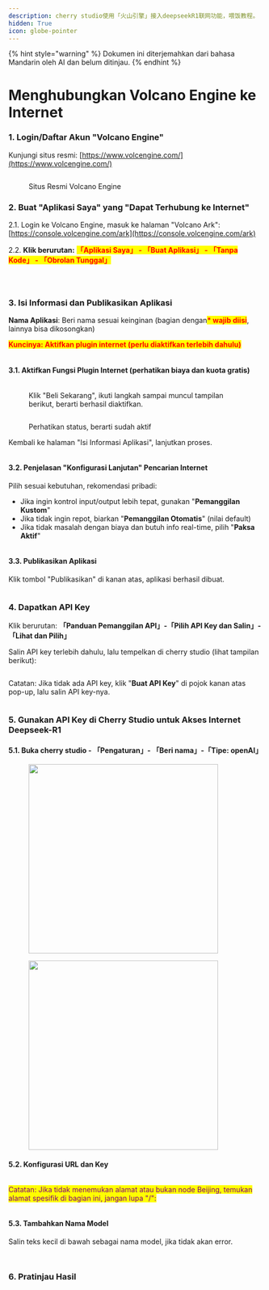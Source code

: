 ```yaml
---
description: cherry studio使用「火山引擎」接入deepseekR1联网功能，喂饭教程。
hidden: True
icon: globe-pointer
---
```


{% hint style="warning" %}
Dokumen ini diterjemahkan dari bahasa Mandarin oleh AI dan belum ditinjau.
{% endhint %}

# Menghubungkan Volcano Engine ke Internet

### 1. Login/Daftar Akun "Volcano Engine" <a href="#rclz7" id="rclz7"></a>

Kunjungi situs resmi: [https://www.volcengine.com/](https://www.volcengine.com/)

<figure><img src="../.gitbook/assets/image (51).png" alt=""><figcaption><p>Situs Resmi Volcano Engine</p></figcaption></figure>

### 2. Buat "Aplikasi Saya" yang "Dapat Terhubung ke Internet" <a href="#gvzaa" id="gvzaa"></a>

2.1. Login ke Volcano Engine, masuk ke halaman "Volcano Ark": [https://console.volcengine.com/ark](https://console.volcengine.com/ark)

2.2. **Klik berurutan:** <mark style="color:red;">**「Aplikasi Saya」 - 「Buat Aplikasi」 - 「Tanpa Kode」 - 「Obrolan Tunggal」**</mark> &#x20;

<figure><img src="../.gitbook/assets/image (53).png" alt=""><figcaption></figcaption></figure>

<figure><img src="../.gitbook/assets/image (54).png" alt=""><figcaption></figcaption></figure>

<figure><img src="../.gitbook/assets/image (71).png" alt=""><figcaption></figcaption></figure>

### 3. Isi Informasi dan Publikasikan Aplikasi <a href="#zzdfe" id="zzdfe"></a>

**Nama Aplikasi**: Beri nama sesuai keinginan (bagian dengan<mark style="color:red;">**\* wajib diisi**</mark>, lainnya bisa dikosongkan)

<mark style="color:red;">**Kuncinya: Aktifkan plugin internet (perlu diaktifkan terlebih dahulu)**</mark>

<figure><img src="../.gitbook/assets/image (56).png" alt=""><figcaption></figcaption></figure>

#### 3.1. Aktifkan Fungsi Plugin Internet (perhatikan biaya dan kuota gratis) <a href="#mwn38" id="mwn38"></a>

<figure><img src="../.gitbook/assets/image (57).png" alt=""><figcaption><p>Klik "Beli Sekarang", ikuti langkah sampai muncul tampilan berikut, berarti berhasil diaktifkan.</p></figcaption></figure>

<figure><img src="../.gitbook/assets/image (58).png" alt=""><figcaption><p>Perhatikan status, berarti sudah aktif</p></figcaption></figure>

Kembali ke halaman "Isi Informasi Aplikasi", lanjutkan proses.

<figure><img src="../.gitbook/assets/image (59).png" alt=""><figcaption></figcaption></figure>

#### 3.2. Penjelasan "Konfigurasi Lanjutan" Pencarian Internet <a href="#sp6uz" id="sp6uz"></a>

Pilih sesuai kebutuhan, rekomendasi pribadi:

* Jika ingin kontrol input/output lebih tepat, gunakan "**Pemanggilan Kustom**"
* Jika tidak ingin repot, biarkan "**Pemanggilan Otomatis**" (nilai default)
* Jika tidak masalah dengan biaya dan butuh info real-time, pilih "**Paksa Aktif**"

<figure><img src="../.gitbook/assets/image (60).png" alt=""><figcaption></figcaption></figure>

#### 3.3. Publikasikan Aplikasi <a href="#fe1gf" id="fe1gf"></a>

Klik tombol "Publikasikan" di kanan atas, aplikasi berhasil dibuat.

<figure><img src="../.gitbook/assets/image (61).png" alt=""><figcaption></figcaption></figure>

### 4. Dapatkan API Key <a href="#jtqlu" id="jtqlu"></a>

Klik berurutan: **「Panduan Pemanggilan API」-「Pilih API Key dan Salin」-「Lihat dan Pilih」**

Salin API key terlebih dahulu, lalu tempelkan di cherry studio (lihat tampilan berikut):

<figure><img src="../.gitbook/assets/image (62).png" alt=""><figcaption></figcaption></figure>

Catatan: Jika tidak ada API key, klik "**Buat API Key**" di pojok kanan atas pop-up, lalu salin API key-nya.

<figure><img src="../.gitbook/assets/image (63).png" alt=""><figcaption></figcaption></figure>

### 5. Gunakan API Key di Cherry Studio untuk Akses Internet Deepseek-R1 <a href="#lrefj" id="lrefj"></a>

#### 5.1. Buka cherry studio - 「Pengaturan」- 「Beri nama」-「Tipe: openAI」 <a href="#dvrbv" id="dvrbv"></a>

<figure><img src="../.gitbook/assets/image (64).png" alt="" width="375"><figcaption></figcaption></figure>

<figure><img src="../.gitbook/assets/image (65).png" alt="" width="375"><figcaption></figcaption></figure>

#### 5.2. Konfigurasi URL dan Key <a href="#mt8y0" id="mt8y0"></a>

<figure><img src="../.gitbook/assets/image (66).png" alt=""><figcaption></figcaption></figure>

<mark style="color:purple;">Catatan: Jika tidak menemukan alamat atau bukan node Beijing, temukan alamat spesifik di bagian ini, jangan lupa "/":</mark>

<figure><img src="../.gitbook/assets/image (67).png" alt=""><figcaption></figcaption></figure>

#### 5.3. Tambahkan Nama Model <a href="#qmh3i" id="qmh3i"></a>

Salin teks kecil di bawah sebagai nama model, jika tidak akan error.

<figure><img src="../.gitbook/assets/image (68).png" alt=""><figcaption></figcaption></figure>

<figure><img src="../.gitbook/assets/image (69).png" alt=""><figcaption></figcaption></figure>

### 6. Pratinjau Hasil <a href="#peb2p" id="peb2p"></a>

<figure><img src="../.gitbook/assets/image (70).png" alt=""><figcaption></figcaption></figure>